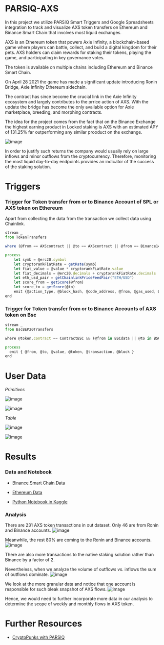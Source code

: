 # PARSIQ-AXS

In this project we utilize PARSIQ Smart Triggers and Google Spreadsheets integration to track and visualize AXS token transfers on Ethereum and Binance Smart Chain that involves most liquid exchanges.

AXS is an Ethereum token that powers Axie Infinity, a blockchain-based game where players can battle, collect, and build a digital kingdom for their pets. AXS holders can claim rewards for staking their tokens, playing the game, and participating in key governance votes.

The token is available on multiple chains including Ethereum and Binance Smart Chain.

On April 28 2021 the game has made a significant update introducing Ronin Bridge, Axie Infinity Ethereum sidechain. 

The contract has since become the crucial link in the Axie Infinity ecosystem and largely contributes to the prrice action of AXS. With the update the bridge has become the only available option for Axie marketplace, breeding, and morphing contracts.

The idea for the project comes from the fact that on the Binance Exchange the highest earning product in Locked staking is AXS with an estimated APY of 131.25% far outperforming any similar prooduct on the exchange.

![image](https://user-images.githubusercontent.com/66903336/140820286-7b9a6fd7-2635-4095-9783-1931f02ea1ac.png)

In order to justify such returns the company would usually rely on large inflows and minor outflows from the cryptocurrency. Therefore, monitoring the most liquid day-to-day endpoints provides an indicator of the success of the staking solution.

# Triggers

### Trigger for Token transfer from or to Binance Account of SPL or AXS token on Ethereum
Apart from collecting the data from the transaction we collect data using Chainlink.

```javascript
stream _
from TokenTransfers

where (@from == AXScontract || @to == AXScontract || @from == Binance14 || @to == Binance14) && (@erc20.symbol == "AXS" || @erc20.symbol == "SLP")

process
    let symb = @erc20.symbol
    let cryptorankFiatRate = getRate(symb)
    let fiat_value = @value * cryptorankFiatRate.value
    let fiat_decimals = @erc20.decimals + cryptorankFiatRate.decimals
    let eth_usd_pair = getChainlinkPriceFeedPair("ETH/USD")
    let score_from = getScore(@from)
    let score_to = getScore(@to)
    emit {@action_type, @block_hash, @code_address, @from, @gas_used, @origin, @to, @value, fiat_value, fiat_decimals, eth_usd_pair, @tx_hash, symb, @block_timestamp, @gas_price, score_from, score_to }
end
```

### Trigger for Token transfer from or to Binance Accounts of AXS token on Bsc 

```javascript
stream _
from BscBEP20Transfers

where @token.contract == ContractBSC && (@from in BSCdata || @to in BSCdata )

process
  emit { @from, @to, @value, @token, @transaction, @block }
end
```

# User Data

*Primitives*

![image](https://user-images.githubusercontent.com/66903336/140822828-30294eb4-e2d0-40ed-a3a7-e46cc74794bf.png)

![image](https://user-images.githubusercontent.com/66903336/140831152-beb22e53-efe8-45d0-9858-7ff83208e860.png)

*Table*

![image](https://user-images.githubusercontent.com/66903336/140823112-159f545c-bcb1-4177-9f4d-97e7c1eb9a36.png)

![image](https://user-images.githubusercontent.com/66903336/140822678-717d0201-4b88-4ba4-9dd6-378ff47500cf.png)

# Results

### Data and Notebook
* [Binance Smart Chain Data](https://docs.google.com/spreadsheets/d/15TcqKG7zHvXzIhEKgtXlkYvKwdJCZJuSti52J2Q5mNk/edit?usp=sharing)

* [Ethereum Data](https://docs.google.com/spreadsheets/d/1ylJp5Y7eoVZUFRcNT3NapTdZa8b6Zd2geQpWZkEongc/edit?usp=sharing)

* [Python Notebook in Kaggle](https://www.kaggle.com/pavfedotov/parsiq-axs)
### Analysis 

There are 231 AXS token transactions in out dataset. 
Only 46 are from Ronin and Binance accounts. 
![image](https://user-images.githubusercontent.com/66903336/140833808-441336cc-4383-43b4-a40c-067279d44e0a.png)

Meanwhile, the rest 80% are coming to the Ronin and Binance accounts.
![image](https://user-images.githubusercontent.com/66903336/140834230-60f4fdaa-1ebd-4ddd-ba82-ded30833aebc.png)

There are also more transactions to the native staking solution rather than Binance by a factor of 2.

Nevertheless, when we analyze the volume of outflows vs. inflows the sum of outflows dominate.
![image](https://user-images.githubusercontent.com/66903336/140838512-fdd1d2bb-97ab-45e3-98ba-31a70fd61d57.png)

We look at the more granular data and notice that one account is responsible for such bleak snapshot of AXS flows.
![image](https://user-images.githubusercontent.com/66903336/140838840-b8bff3aa-e094-453f-805e-8171dff13f87.png)

Hence, we would need to further incorporate more data in our analysis to determine the scope of weekly and monthly flows in AXS token.

# Further Resources

* [CryptoPunks with PARSIQ](https://github.com/Pfed-prog/PARSIQ-CryptoPunks)
